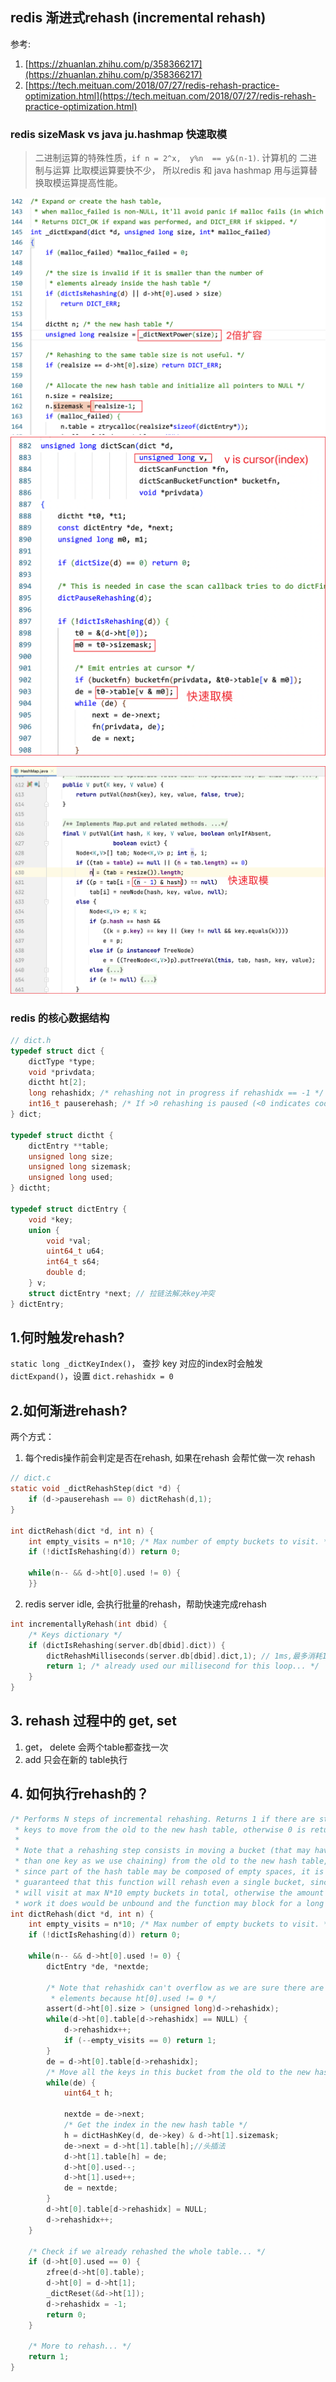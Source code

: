 ## redis 渐进式rehash  (incremental rehash)

参考:
1. [https://zhuanlan.zhihu.com/p/358366217](https://zhuanlan.zhihu.com/p/358366217)
2. [https://tech.meituan.com/2018/07/27/redis-rehash-practice-optimization.html](https://tech.meituan.com/2018/07/27/redis-rehash-practice-optimization.html)


### redis sizeMask vs  java ju.hashmap 快速取模

> 二进制运算的特殊性质，`if n = 2^x,  y%n  == y&(n-1)`. 计算机的 二进制与运算 比取模运算要快不少， 所以redis 和 java hashmap 用与运算替换取模运算提高性能。

![redis sizeMask](/images/redis-sizemask.png)
![redis mod](/images/redis-mod.png)

![java hashmap table index](/images/hashmap-mod.png)


### redis 的核心数据结构

```c
// dict.h
typedef struct dict {
    dictType *type;
    void *privdata;
    dictht ht[2];
    long rehashidx; /* rehashing not in progress if rehashidx == -1 */
    int16_t pauserehash; /* If >0 rehashing is paused (<0 indicates coding error) */
} dict;

typedef struct dictht {
    dictEntry **table;
    unsigned long size;
    unsigned long sizemask;
    unsigned long used;
} dictht;

typedef struct dictEntry {
    void *key;
    union {
        void *val;
        uint64_t u64;
        int64_t s64;
        double d;
    } v;
    struct dictEntry *next; // 拉链法解决key冲突
} dictEntry;
```

## 1.何时触发rehash?

`static long _dictKeyIndex()`， 查抄 key 对应的index时会触发 `dictExpand()`，设置 `dict.rehashidx = 0`

## 2.如何渐进rehash?

两个方式：
1. 每个redis操作前会判定是否在rehash, 如果在rehash 会帮忙做一次 rehash
```c
// dict.c
static void _dictRehashStep(dict *d) {
    if (d->pauserehash == 0) dictRehash(d,1);
}

int dictRehash(dict *d, int n) {
    int empty_visits = n*10; /* Max number of empty buckets to visit. */
    if (!dictIsRehashing(d)) return 0;

    while(n-- && d->ht[0].used != 0) {
    }}        
```

2. redis server idle, 会执行批量的rehash，帮助快速完成rehash
```c
int incrementallyRehash(int dbid) {
    /* Keys dictionary */
    if (dictIsRehashing(server.db[dbid].dict)) {
        dictRehashMilliseconds(server.db[dbid].dict,1); // 1ms,最多消耗1ms
        return 1; /* already used our millisecond for this loop... */
    }
}
```


## 3. rehash 过程中的 get, set

1. get， delete 会两个table都查找一次
2. add 只会在新的 table执行


## 4. 如何执行rehash的？
```c
/* Performs N steps of incremental rehashing. Returns 1 if there are still
 * keys to move from the old to the new hash table, otherwise 0 is returned.
 *
 * Note that a rehashing step consists in moving a bucket (that may have more
 * than one key as we use chaining) from the old to the new hash table, however
 * since part of the hash table may be composed of empty spaces, it is not
 * guaranteed that this function will rehash even a single bucket, since it
 * will visit at max N*10 empty buckets in total, otherwise the amount of
 * work it does would be unbound and the function may block for a long time. */
int dictRehash(dict *d, int n) {
    int empty_visits = n*10; /* Max number of empty buckets to visit. */
    if (!dictIsRehashing(d)) return 0;

    while(n-- && d->ht[0].used != 0) {
        dictEntry *de, *nextde;

        /* Note that rehashidx can't overflow as we are sure there are more
         * elements because ht[0].used != 0 */
        assert(d->ht[0].size > (unsigned long)d->rehashidx);
        while(d->ht[0].table[d->rehashidx] == NULL) {
            d->rehashidx++;
            if (--empty_visits == 0) return 1;
        }
        de = d->ht[0].table[d->rehashidx];
        /* Move all the keys in this bucket from the old to the new hash HT */
        while(de) {
            uint64_t h;

            nextde = de->next;
            /* Get the index in the new hash table */
            h = dictHashKey(d, de->key) & d->ht[1].sizemask;
            de->next = d->ht[1].table[h];//头插法
            d->ht[1].table[h] = de;
            d->ht[0].used--;
            d->ht[1].used++;
            de = nextde;
        }
        d->ht[0].table[d->rehashidx] = NULL;
        d->rehashidx++;
    }

    /* Check if we already rehashed the whole table... */
    if (d->ht[0].used == 0) {
        zfree(d->ht[0].table);
        d->ht[0] = d->ht[1];
        _dictReset(&d->ht[1]);
        d->rehashidx = -1;
        return 0;
    }

    /* More to rehash... */
    return 1;
}
```